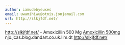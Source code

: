 ```yaml
---
author: iamudebyeuxes
email: uwamihiwu@otnis.jonjamail.com
url: http://slkjfdf.net/
---
```


http://slkjfdf.net/ - Amoxicillin 500 Mg <a href="http://slkjfdf.net/">Amoxicillin 500mg</a> njo.jcas.blog.dandart.co.uk.lim.dt http://slkjfdf.net/